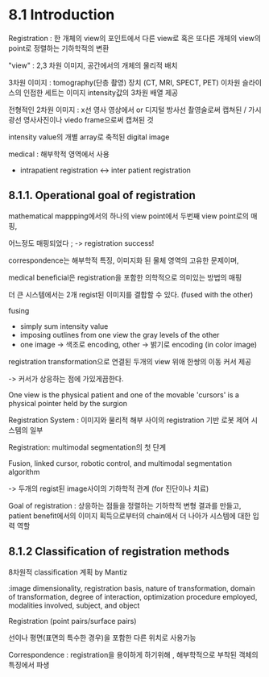 # 8.1 Introduction

Registration :  한 개체의 view의 포인트에서 다른 view로 혹은 또다른 개체의 view의 point로 정렬하는 기하학적의 변환

"view" : 2,3 차원 이미지, 공간에서의 개체의 물리적 배치

3차원 이미지 : tomography(단층 촬영) 장치 (CT, MRI, SPECT, PET) 이차원 슬라이스의 인접한 세트는 이미지 intensity값의 3차원 배열 제공

전형적인 2차원 이미지 : x선 영사 영상에서 or 디지털 방사선 촬영술로써 캡쳐된 / 가시광선 영사사진이나 viedo frame으로써 캡쳐된 것

intensity value의 개별 array로 축적된 digital image

medical : 해부학적 영역에서 사용 

* intrapatient registration <-> inter patient registration


## 8.1.1. Operational goal of registration

mathematical mappping에서의 하나의 view point에서 두번째 view point로의 매핑,

어느정도 매핑되었다 ; -> registration success!

correspondence는 해부학적 특징, 이미지화 된 물체 영역의 고유한 문제이며,

medical beneficial은 registration을 포함한 의학적으로 의미있는 방법의 매핑

더 큰 시스템에서는 2개 regist된 이미지를 결합할 수 있다. (fused with the other)

fusing

* simply sum intensity value
* imposing outlines from one view the gray levels of the other
* one image -> 색조로 encoding, other -> 밝기로 encoding (in color image)

registration transformation으로 연결된 두개의 view 위애 한쌍의 이동 커서 제공

-> 커서가 상응하는 점에 가있게끔한다.

One view is the physical patient and one of the movable 'cursors' is a physical pointer held by the surgion

Registration System : 이미지와 물리적 해부 사이의 registration 기반 로봇 제어 시스템의 일부

Registration: multimodal segmentation의 첫 단계


Fusion, linked cursor, robotic control, and multimodal segmentation algorithm 

-> 두개의 regist된 image사이의 기하학적 관계 (for 진단이나 치료)

Goal of registration  : 상응하는 점들을 정렬하는 기하학적 변형 결과를 만들고, patient benefit에서의 이미지 획득으로부터의 chain에서 더 나아가 시스템에 대한 입력 역할

## 8.1.2 Classification of registration methods

8차원적 classification 계획 by Mantiz

:image dimensionality, registration basis, nature of transformation, domain of transformation, degree of interaction, optimization procedure employed, modalities involved, subject, and object


Registration (point pairs/surface pairs)

선이나 평면(표면의 특수한 경우)을 포함한 다른 위치로 사용가능

Correspondence : registration을 용이하게 하기위해 , 해부학적으로 부착된 객체의 특징에서 파생

